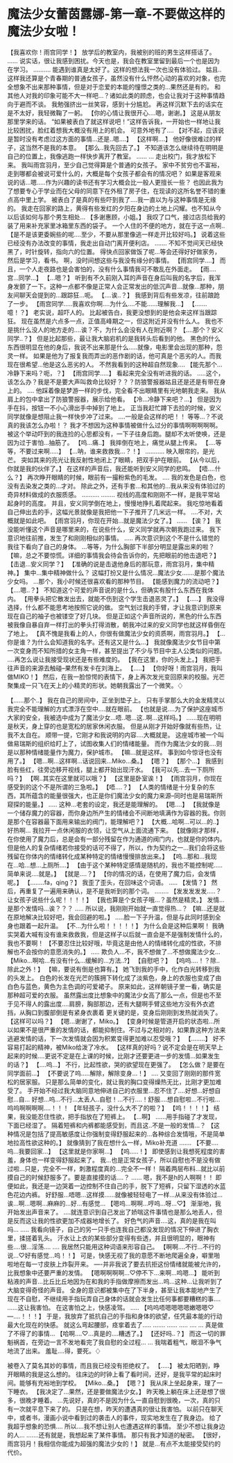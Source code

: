 # 魔法少女蕾茵露娜-第一章-不要做这样的魔法少女啦！

【我喜欢你！雨宫同学！】
放学后的教室内，我被别的班的男生这样搭话了。
……
说实话，很让我感到困扰。今天也是，我会在教室里留到最后一个也是因为在学习。
……….
能遇到谁真是太好了。这样的想法我一次也没有体验过。
姑且..这样我还算是个青春期的普通女孩子，虽然没有什么怦然心动的喜欢的对象，也完全想象不出来那种事情，但是对于恋爱的本能的憧憬之类的…果然还是有的。
和其他人对我的印象可能不大一样吧…？诸如此类的顾虑，也会让我对于这种事情趋向于避而不谈。
我勉强挤出一丝笑容，感到十分尴尬。
再这样沉默下去的话实在是不太好，我轻微鞠了一躬。
【你的心情让我很开心….嗯，谢谢。】
这是从朋友那里学来的话。
“如果被表白了就这样说吧！”这样告诉我，一开始也一样地让我比较困扰，脸红着想我大概没有用上的机会。
可意外地有了….
【对不起，应该说是暂时没有考虑过这方面的事情…还是..嗯….】
【这样啊….】
他好像很难过的样子，这当然不是我的本意。
【那么..我先回去了。】
不知道该怎么继续待在明明是自己的位置上，我像逃跑一样快步离开了教室。
……
…
走出校门，我才放松下来。
我叫雨宫羽月，至少自己觉得算是个普通的女孩子。
家中不贫穷也不富裕，走到哪都会被说可爱什么的，大概是每个女孩子都会有的情况吧？
如果是客观来说的话…嗯…..作为兴趣的读书还有学习大概会比一般人更擅长一些？
也因此我为了想要专心于学业而在父母的同意下在外租了房子住，在现读的这所名誉不错的重点高中里上学。
被表白了是真的有些吓到我了….我一直以为与这种事情是无缘的。
我走在回家的路上，黄得有些发红的夕阳在身边的土地上闪耀。也不知从今以后该如何与那个男生相处…
【多谢惠顾，小姐。】
我叹了口气，接过店员给我的装了用来补充家里冰箱里东西的袋子。
一个人住的不便的地方，就在于这一点啊..
【是不是该更委婉些的呢….至少，不要从那里像逃一样走开比较好吗。】
说着这些已经没有办法改变的事情，我走出自动门离开便利店。
…….
不知不觉间天已经快黑了，时针旋转，指向六的位置。
得快点回家做饭了呢…等会还得好好做家务，然后是学习，看书。
啊，没时间想这些与我没有缘分的事情。
【雨宫同学….】
而且，一个人走夜路也是会害怕的，没有什么事情我可不敢乱在外面走。
【雨….宫…同学…】
【…嗯？】
听到有不久前刚入耳的声音在身后叫我的名字后，我浑身发颤了一下。这种一点都不像是正常人会正常发出的低沉声音…就像…那种，朋友间聊天会提到的…跟踪狂…呃。
【….诶..？】
我感到背后有些发凉，往前踉跄了一步。
【雨宫同学…..我喜欢你啊….为什么….不能……理解我…】
【…….噫！？】
老实说，超吓人的。
比起被告白，我更没想到的是他会来这样当跟踪狂。
现在虽然是六点多一点，正值高峰期之一，但这附近并没有什么人。
我也不是挑什么没人的地方走的….诶？不，为什么会没有人在附近啊？
【….那个？安义同学..？】
但是比起那些，最让我大脑宕机的是我转头后看到的他。
黑色的什么东西很明显在他的身后，我说不出来那是什么…..就像，电影里会出现的那种，怨灵一样。
如果是他为了报复我而弄出的恶作剧的话，他可真是个恶劣的人。而我现在很希望…他是这么恶劣的人。
不然我看到的这种超自然现象….
【能先那个…冷静下来吗？呃，？】
【雨宫同学…..】
看起来完全没有听进我的话。
…..这个，该怎么办？我是不是要大声叫救命比较好？？？防狼警报器姑且还是还是有带在身上的。
….
他踩着像是梦游一样的步伐，完全看不出眼睛里有光地朝我走来。
我从肩上的包中拿出了防狼警报器，展示给他看。
【冷…冷静下来吧？…】
但是因为手在抖，按钮一不小心滑出手中掉到了地上。
正当我赶忙蹲下去捡的时候，安义同学就像是想阻止我一样快步冲了过来。
….一般是会这样的吧！！
等等…？不说真的我该怎么办啦！？
我才不想因为这种事情被做什么过分的事情啊啊啊啊啊。
被这个举动吓到的我连捡的心思都没有，一下子往身后跑。腿却不太听使唤，还是因为过于害怕…抽筋了。
【呜…痛..】
我摔倒在地上，痛觉从腿上传来。
【….等等，不要过来啊…..】
【…呐，谁来救救我…？！】
………..
映入眼帘的，是光芒。
突如其来的亮光让我反射性地闭上了眼睛，把双手护在眼前。
【从今以后，你就是我的伙伴了。】
在这样的声音后，我还能听到安义同学的悲鸣。
【唔….什么？】
再次睁开眼睛的时候，眼前有一撮粉紫色的毛发。
….
我的发色是白色，也没有去染发之类的…才对。
除此之外，还有手套…和其他的…我从来没有体验过的奇异材料做成的衣服质感。
……….
……..
视线的高度和刚刚不一样，是我平常站起身时的高度。
并且，安义同学倒在地上，慢慢地挣扎着爬起来。
我吃惊地看着自己伸出去的手，这幅光景就像是我把他一下子推开了几米远一样。
….不对，大概就是如此吧。
【雨宫羽月，你现在开始…就是魔法少女了。】
……
【诶？】
我没能听懂这个声音是哪里来的，在说些什么，安义同学就再次朝我跑过来。
我下意识地往前推，发生了和刚刚相似的事情。
…..
再次意识到这个不是什么错觉的我往下看向了自己的身体。
…等等，为什么胸部下半部分明显是露出来的啦？
【嘛，总之不要惊慌。详细的事情我会待会告诉你的，先把眼前的他击退吧？】
【击退…安义同学？】
【准确的说是击退他身后的那玩意，雨宫羽月，集中精神。】
集中…集中精神做什么？
这幅打扮又是什么情况…魔法少女…….是那个魔法少女吗。
…那个，我小时候还很喜欢看的那种节目。
【能感到魔力的流动吧？】
【….嗯..？】
不知道这个可爱的声音说的是什么，但确实有股什么东西在我体内。
【用拳头把它散发出去，就能不伤到这个学生击退恶灵了。】
【…..】
我没得选择，什么都不能思考地按照它说的做。
空气划过我的手臂，才让我意识到原来现在自己的袖子也被镂空了好几块。
但是正如这个声音所说的，黑色的什么东西被我像自暴自弃一样打出的拳头打得消散，朝我冲过来的安义同学也就这样昏倒在了地上。
【真不愧是我看上的人，你很有做魔法少女的资质啊，雨宫羽月。】
【…你是谁？为什么会知道我的名字。还有这又是什么…】
我就像魔法少女节目中第一次变身而不知所措的女主角一样，甚至提出了不少与节目中主人公类似的问题。
….再怎么说让我接受现状还是有些难度的。
【我在这里，你的头发上。】
我把手往声音的来源去触碰–果然有发卡在刘海上。
【…..】
【你好呀！雨宫羽月，我叫做MIKO！】
然后，在我一脸惊愕的表情下，身上再次发光变回原来的校服。光芒聚集成一只飞在天上的小精灵的形状。她朝我露出了一个微笑。♢

【……那个..】
我在自己的房间中，正坐到垫子上。
只有手掌那么大的金发精灵以我完全不能理解的方式漂浮在空中….就在眼前。
【也就是说….为了保护这座城市大家的安全，我被选中成为了魔法少女…唔..嗯…这..啊…这样吗。】
……现在明明是秋天，身上穿的也是宽松的居家休闲衣服。
但是从刚才开始好像就有些热，让我不太自在。
顺带一提，它刚才和我说明的内容….大概就是。
这座城市被一个叫做易瑞斯的组织给盯上了，试图收集人们的情绪能量。
而作为魔法少女的我….则是以那种情绪能量作为魔力，保护城市。
【嘛…就是这样。
事到如今惊讶也没有用了。】
【嗯…啊…这样啊…话说回来…Miko…桑。】
【嗯？】
【那个…】
我感到脸有些红，往旁边移开视线，腿上都开始出现汗水。
【我可以先…去一下厕所吗？】
【啊..其实在这里就可以哦？】
【这里是卧室诶！】
【雨宫羽月，你现在感受到的这个不是所谓的三急啦。】
【唔….？】
【人类的情绪是十分复杂的东西，其所蕴含的能量很强大，也正是你们魔法少女的魔力来源–同时也是易瑞斯所窥探的能量。】
…..
这种…老套的设定，我还是能理解的。
【嗯….】
【我就像是一个储存魔力的容器，而你身边所产生的情绪会不间断地填满作为容器的我。你则是那个在容器最下面用来输出的阀门，能理解吧？】
【大概…哈啊…可以…的..】
好热啊…
我拉开一点休闲服的衣领，让空气从上面流通下来。
【就像刚才那样，在你使用了魔力后，总是会有一部分残留在作为通道的阀门内，也就是你的体内。但是他人的复杂情绪若你接受的话可不得了，所以，作为契约之一…我们会将这些残留在你体内的情绪转化成某种特定的情绪慢慢排放出来。】
【呜…那和…我现在…哈…想…上厕所….】
【由于这个某种特定感情是随机的，我也不能控制呢…..简单来说….就是。】
【就是….？】
【你的情况的话，在使用了魔力后，会发情呢。】
【……..fa，qing？】
我歪了歪头，在回味这个词语。
…..
【发情？】
然后，再重复了一遍用来确认，是不是我听到的那个词。
……..
【发发发发发…..？让女孩子说些什么呢！！！！】
【我也算是个女孩子哦…？虽然是精灵。】
发情…是那个发情吗…诶？？？
…..
所以说，我刚刚开始就一直觉得热…？
【嘛…还是就在原地解决比较好吧，我会回避的啦。】
…..脸一下子升温，但是与此同时感到全身也跟着一起升温。
【不…为什么啦！！！！！】
为什么会是这种后果啊！
我确实哭着大喊有没有谁来救救我，但是这样子以后就一直会是不是强制发情什么的，我也不要啊！
【不要忍住比较好哦，毕竟这是由他人的情绪转化成的性欲，不排解也不会按你的意愿消失的。】
…..
欺负人…不，我不想做了…不想做魔法少女…
【Miko…啊哈…有没有什么…缓解的…方法..?】
【自慰吧？】
【呜呜….！？除..除此之外！】
【嘛，要说有倒是也算有。】
她飞到我的手中，化作白光转移到我的头发上。
白色的长发在光芒的簇拥下转化成了淡紫色，身上的衣服也变成了由白色与蓝色，黄色为主色调的可爱裙子。
原来如此，这样朝镜子里一看，确实是那种超可爱的衣服。
虽然露出度比想象中的魔法少女高了那么一点，但是也不至于见不得人的露出度….肩膀，胸部那边，还有大腿啊手臂这些地方没有外衣遮挡，从胸口到腹部倒是有紧身衣裹着
更关键的是，变身后刚刚到发热就消失了。
【这样可以吗？】
【嗯…谢谢了，Miko。】
【变身时候是管道开启的状态啦…所以如果不是很严重的发情的话，都能抑制住。不过与之相对的，如果靠这种方法来逃避发情的话，下一次发情就会因为积累变得更加难以忍受哦？】
【……..】
好不容易打起的精神，被Miko给泼了冷水。
【这样真的好吗？说不定会是在明天早上起来的时候….更说不定是在上课的时候，比刚才还要更进一步的发情…如果发生的话？】
【….呜…】
不行，比起性欲，哭的欲望现在更强了。
【怎么做？是要在同学面前…】
【不要说了呜…..解除，解除变身…！】
….
又变回了刚刚的那件宽松的居家服。
只是那么简单的变化，就让我的胸口变得燥热无比，比刚才更加难受了。
手开始不经过我大脑同意地伸进自己的衣服里…忍不住了….好想…好想自慰…自…
好想…呜…不行…太丢人..自慰！…不行….！舒服….想自慰啦…不行啦…呜呜啊啊啊啊….！！！
【年轻孩子，没什么大不了的啦？】
【呜！！！！】
结果，我没能忍住性欲，把手指放在了短裤上。
【…啊】
……用手指碰了才发现，下面已经湿了。
隔着短裤和内裤都能感受到，而且这..不是一般的发情…？
【这种情况是包括了提高敏感度让你强制变得舒服起来的…各种综合发情哦，不是简单地拉高性欲这种的。】
就像猜到了我在想什么一样，Miko补充道
…….
【不要….呜…我要回家…】
【这里就是你家啊…】
【呜…..！】
即使感到让我想死程度的害羞，身体也一样变得舒服起来了。
我…也是正常女孩子，所以自慰也不是没有做过啦…只是，完全不一样，刺激程度真的…完全不一样！
隔着两层布料…就比以前摸自己的时候舒服多了。要是直接摸的话….？
……
嗯，我不是h的人啊啊！！
即便如此，我还是一边哭着一边控制不住自己的手，脱下了短裤，只留下湿透的水蓝色花边内裤。
好舒服…唔嗯…这样摸……就像被轻轻电了一样…从来没有体验过…诶…啊…嗯啊…麻麻的…好…有感觉…
【嗯呜…啊啊…哼呜…呀…♡】
渐渐地，我开始发出声音来了。
….就连意识到自己发出了娇喘这件事情也是那么地丢人，但是反而这让我的性欲更加不成器地增长了。
好色气的声音….这，真的是我在叫吗…
…..
我看向镜子，自己的另一只手也连我自己都没发现的情况下伸进了胸衣里，揉搓着乳头。
汗水让上衣的某些部分变得有些透，并且很明显的，眼神有些….很…淫荡….
….
我居然只能用这种词语来形容自己。
【啊啊….不行…不行的说…♡好有感觉…呜！！】
可是，快感无视了我的意愿不断地爬遍全身，噼里啪啦地在每一寸皮肤上炸裂开来。
—-并非我说了要去抗拒这份情绪就能被允许的，比我想象中还要严重的发情。
【嗯啊啊啊啊…♡停不下…来啊…呜嗯…】
能听到粘液的声音…比丘比丘地因为在和我的手指做摩擦而发出…呜…这种…让我听到了大脑变得奇怪的声音。
全身的意识都被集中在了下半身，甚至让我本能地产生了现在不自慰，不继续用手指玩弄自己身体的话就会发生比任何事都要糟糕的事….
……这让我害怕。
在这害怕之上，快感凌驾。
…..
【呜呜唔嗯嗯嗯嗯嫩嗯嗯♡—….！！！】
于是，我放弃了抵抗自己的手指和身体的欲望，任凭最本能的行动最大化现在的快感。
就这么弯起腰部，痉挛着去了…..
…….
……
…..
….
…
真是做了不得了的事情…
【哈啊….♡…真是的….糟透了。】
【还好吗..？】
而这一切的罪魁祸首，在旁边一言不发地看完了我自慰的全过程…
…
我喘着粗气，眼泪不争气地流了出来。
羞耻….得，要死。♢

被卷入了莫名其妙的事情，而且我已经没有拒绝权了。
【…..】
被太阳晒到，睁开眼睛的我是这么想的。
往床边的时钟上看了看时间，还好，是我平常的起床时间。能够有充裕地到学校。
【Miko…桑。】
【嗯？】
我从床上坐起身来，理了一下睡衣。
【我决定了…果然，还是要做魔法少女。】
昨天晚上躺在床上还是想了很多，很晚才睡着。
…先说好，真的不是因为什么一直自慰到很晚，一次，真的只有一次就平息下来了的。
只是在想，昨天的遭遇真的很让我害怕。
以前只在聊天中，或者书，漫画小说中看到过的袭击人的事件，现实地发生在了我身边。
给了我超乎想象的恐惧….
所以….我不想让别人也遭遇这样的事情。
至少不想让我身边的人…
…….还有就是，我想起来了某件事情。
那只有我才知道的秘密。
【很好，雨宫羽月！我相信你能成为超强的魔法少女的！】
就是…有点不太能接受契约的代价。